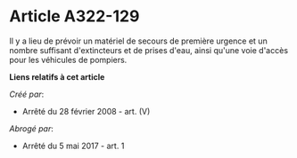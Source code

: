 # Article A322-129

Il y a lieu de prévoir un matériel de secours de première urgence et un nombre suffisant d'extincteurs et de prises d'eau,
ainsi qu'une voie d'accès pour les véhicules de pompiers.

**Liens relatifs à cet article**

_Créé par_:

  - Arrêté du 28 février 2008 - art. (V)

_Abrogé par_:

  - Arrêté du 5 mai 2017 - art. 1
